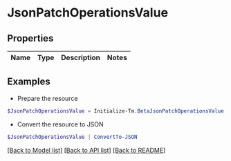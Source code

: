 # JsonPatchOperationsValue
## Properties

Name | Type | Description | Notes
------------ | ------------- | ------------- | -------------

## Examples

- Prepare the resource
```powershell
$JsonPatchOperationsValue = Initialize-Tm.BetaJsonPatchOperationsValue 
```

- Convert the resource to JSON
```powershell
$JsonPatchOperationsValue | ConvertTo-JSON
```

[[Back to Model list]](../README.md#documentation-for-models) [[Back to API list]](../README.md#documentation-for-api-endpoints) [[Back to README]](../README.md)

